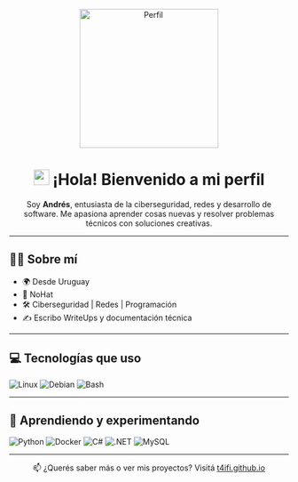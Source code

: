 <p align="center">
  <img width="250px" src="https://i.postimg.cc/nckmhwxk/perfil1.gif" alt="Perfil">
</p>

<h1 align="center">
  <img src="https://i.postimg.cc/Y0VQtvYW/Mano.gif" width="28px" /> ¡Hola! Bienvenido a mi perfil
</h1>

<p align="center">
  Soy <strong>Andrés</strong>, entusiasta de la ciberseguridad, redes y desarrollo de software.  
  Me apasiona aprender cosas nuevas y resolver problemas técnicos con soluciones creativas.
</p>

---

## 👨‍💻 Sobre mí

- 🌍 Desde Uruguay  
- 🎩 NoHat 
- 🛠️ Ciberseguridad | Redes | Programación  
- ✍️ Escribo WriteUps y documentación técnica  

---

## 💻 Tecnologías que uso

![Linux](https://img.shields.io/badge/Linux-FCC624?style=for-the-badge&logo=linux&logoColor=black)
![Debian](https://img.shields.io/badge/Debian-A81D33?logo=debian&logoColor=fff&style=for-the-badge)
![Bash](https://img.shields.io/badge/shell_script-%23121011.svg?style=for-the-badge&logo=gnu-bash&logoColor=white)

---

## 🚧 Aprendiendo y experimentando

![Python](https://img.shields.io/badge/python-3670A0?style=for-the-badge&logo=python&logoColor=ffdd54)
![Docker](https://img.shields.io/badge/docker-%230db7ed.svg?style=for-the-badge&logo=docker&logoColor=white)
![C#](https://img.shields.io/badge/c%23-%23239120.svg?style=for-the-badge&logo=c-sharp&logoColor=white)
![.NET](https://img.shields.io/badge/.NET-512BD4?logo=dotnet&logoColor=fff&style=for-the-badge)
![MySQL](https://img.shields.io/badge/mysql-%2300f.svg?style=for-the-badge&logo=mysql&logoColor=white)

---
<p align="center">
  📫 ¿Querés saber más o ver mis proyectos? Visitá <a href="https://t4ifi.github.io" target="_blank">t4ifi.github.io</a>
</p>
